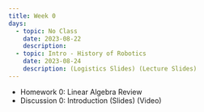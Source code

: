 ```yaml
---
title: Week 0
days:
  - topic: No Class
    date: 2023-08-22
    description:
  - topic: Intro - History of Robotics
    date: 2023-08-24
    description: (Logistics Slides) (Lecture Slides)
---
```

- Homework 0: Linear Algebra Review
- Discussion 0: Introduction (Slides) (Video)

<a id="Week1"></a>
